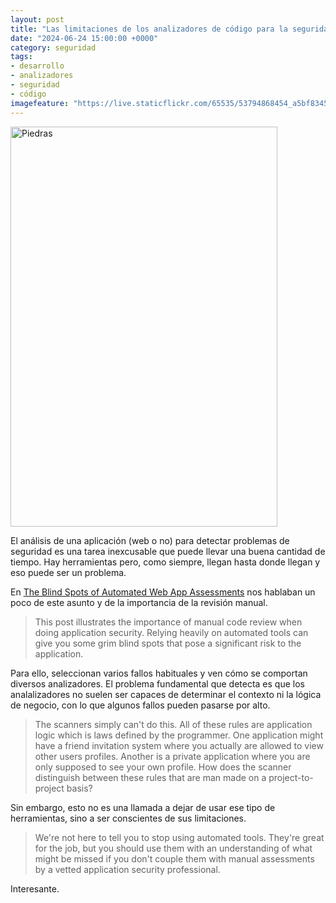 ```yaml
---
layout: post
title: "Las limitaciones de los analizadores de código para la seguridad"
date: "2024-06-24 15:00:00 +0000"
category: seguridad
tags:
- desarrollo
- analizadores
- seguridad
- código
imagefeature: "https://live.staticflickr.com/65535/53794868454_a5bf834526_z.jpg"
---
```


<a data-flickr-embed="true" href="https://www.flickr.com/photos/fernand0/53794868454/in/dateposted/" title="Piedras"><img src="https://live.staticflickr.com/65535/53794868454_a5bf834526_z.jpg" width="427" height="640" alt="Piedras"/></a><script async src="//embedr.flickr.com/assets/client-code.js" charset="utf-8"></script>

El análisis de una aplicación (web o no) para detectar problemas de seguridad es una tarea inexcusable que puede llevar una buena cantidad de tiempo. Hay herramientas pero, como siempre, llegan hasta donde llegan y eso puede ser un problema.

En [The Blind Spots of Automated Web App Assessments](https://baldur.dk/blog/automated-web-assessment.html) nos hablaban un poco de este asunto y de la importancia de la revisión manual.

> This post illustrates the importance of manual code review when doing application security. Relying heavily on automated tools can give you some grim blind spots that pose a significant risk to the application.

Para ello, seleccionan varios fallos habituales y ven cómo se comportan diversos analizadores. El problema fundamental que detecta es que los analalizadores no suelen ser capaces de determinar el contexto ni la lógica de negocio, con lo que algunos fallos pueden pasarse por alto.

> The scanners simply can't do this. All of these rules are application logic which is laws defined by the programmer. One application might have a friend invitation system where you actually are allowed to view other users profiles. Another is a private application where you are only supposed to see your own profile. How does the scanner distinguish between these rules that are man made on a project-to-project basis?

Sin embargo, esto no es una llamada a dejar de usar ese tipo de herramientas, sino a ser conscientes de sus limitaciones.

> We're not here to tell you to stop using automated tools. They're great for the job, but you should use them with an understanding of what might be missed if you don't couple them with manual assessments by a vetted application security professional.

Interesante.
